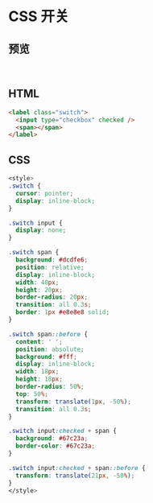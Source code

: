 <style>
.switch {
  cursor: pointer;
  display: inline-block;
}

.switch input {
  display: none;
}

.switch span {
  background: #dcdfe6;
  position: relative;
  display: inline-block;
  width: 40px;
  height: 20px;
  border-radius: 20px;
  transition: all 0.3s;
  border: 1px #e8e8e8 solid;
}

.switch span::before {
  content: ' ';
  position: absolute;
  background: #fff;
  display: inline-block;
  width: 18px;
  height: 18px;
  border-radius: 50%;
  top: 50%;
  transform: translate(1px, -50%);
  transition: all 0.3s;
}

.switch input:checked + span {
  background: #67c23a;
  border-color: #67c23a;
}

.switch input:checked + span::before {
  transform: translate(21px, -50%);
}
</style>

# CSS 开关

## 预览
<br/>
<template>
<label class="switch">
  <input type="checkbox" checked />
  <span></span>
</label>
</template>

## HTML

```html
<label class="switch">
  <input type="checkbox" checked />
  <span></span>
</label>
```

## CSS

```css
<style>
.switch {
  cursor: pointer;
  display: inline-block;
}

.switch input {
  display: none;
}

.switch span {
  background: #dcdfe6;
  position: relative;
  display: inline-block;
  width: 40px;
  height: 20px;
  border-radius: 20px;
  transition: all 0.3s;
  border: 1px #e8e8e8 solid;
}

.switch span::before {
  content: ' ';
  position: absolute;
  background: #fff;
  display: inline-block;
  width: 18px;
  height: 18px;
  border-radius: 50%;
  top: 50%;
  transform: translate(1px, -50%);
  transition: all 0.3s;
}

.switch input:checked + span {
  background: #67c23a;
  border-color: #67c23a;
}

.switch input:checked + span::before {
  transform: translate(21px, -50%);
}
</style>
```
